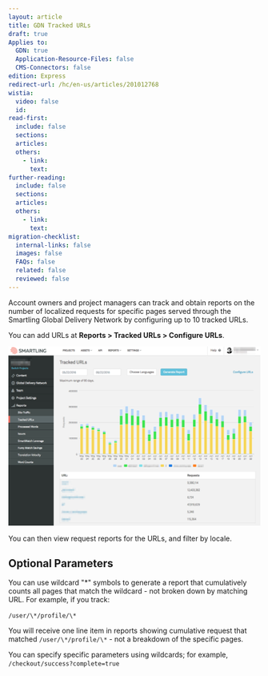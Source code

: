 ```yaml
---
layout: article
title: GDN Tracked URLs
draft: true
Applies to:
  GDN: true
  Application-Resource-Files: false
  CMS-Connectors: false
edition: Express
redirect-url: /hc/en-us/articles/201012768
wistia:
  video: false
  id:
read-first:
  include: false
  sections:
  articles:
  others:
    - link:
      text:
further-reading:
  include: false
  sections:
  articles:
  others:
    - link:
      text:
migration-checklist:
  internal-links: false
  images: false
  FAQs: false
  related: false
  reviewed: false
---
```



Account owners and project managers can track and obtain reports on the number of localized requests for specific pages served through the Smartling Global Delivery Network by configuring up to 10 tracked URLs.

You can add URLs at **Reports &gt; Tracked URLs &gt; Configure URLs**.

![](/uploads/versions/smartling___tracked_urls---x----1248-887x---.png)

You can then view request reports for the URLs, and filter by locale.

## Optional Parameters

You can use wildcard "\*" symbols to generate a report that cumulatively counts all pages that match the wildcard - not broken down by matching URL. For example, if you track:

`/user/\*/profile/\*`

You will receive one line item in reports showing cumulative request that matched `/user/\*/profile/\*` - not a breakdown of the specific pages.

You can specify specific parameters using wildcards; for example, `/checkout/success?complete=true`
